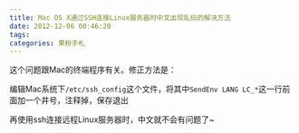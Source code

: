 ```yaml
---
title: Mac OS X通过SSH连接Linux服务器时中文出现乱码的解决方法
date: 2012-12-06 00:46:20
tags:
categories: 果粉手札
---
```


这个问题跟Mac的终端程序有关。修正方法是：

编辑Mac系统下`/etc/ssh_config`这个文件，将其中`SendEnv LANG LC_*`这一行前面加一个井号，注释掉，保存退出

再使用ssh连接远程Linux服务器时，中文就不会有问题了~

